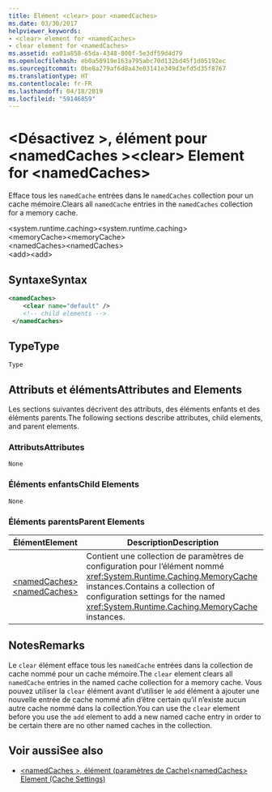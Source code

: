 ```yaml
---
title: Élément <clear> pour <namedCaches>
ms.date: 03/30/2017
helpviewer_keywords:
- <clear> element for <namedCaches>
- clear element for <namedCaches>
ms.assetid: ea01a858-65da-4348-800f-5e3df59d4d79
ms.openlocfilehash: eb0a50919e163a795abc70d132bd45f1d05192ec
ms.sourcegitcommit: 0be8a279af6d8a43e03141e349d3efd5d35f8767
ms.translationtype: HT
ms.contentlocale: fr-FR
ms.lasthandoff: 04/18/2019
ms.locfileid: "59146859"
---
```

# <a name="clear-element-for-namedcaches"></a><span data-ttu-id="ae4b8-102">\<Désactivez >, élément pour \<namedCaches ></span><span class="sxs-lookup"><span data-stu-id="ae4b8-102">\<clear> Element for \<namedCaches></span></span>
<span data-ttu-id="ae4b8-103">Efface tous les `namedCache` entrées dans le `namedCaches` collection pour un cache mémoire.</span><span class="sxs-lookup"><span data-stu-id="ae4b8-103">Clears all `namedCache` entries in the `namedCaches` collection for a memory cache.</span></span>  
  
 <span data-ttu-id="ae4b8-104">\<system.runtime.caching></span><span class="sxs-lookup"><span data-stu-id="ae4b8-104">\<system.runtime.caching></span></span>  
<span data-ttu-id="ae4b8-105">\<memoryCache></span><span class="sxs-lookup"><span data-stu-id="ae4b8-105">\<memoryCache></span></span>  
<span data-ttu-id="ae4b8-106">\<namedCaches></span><span class="sxs-lookup"><span data-stu-id="ae4b8-106">\<namedCaches></span></span>  
<span data-ttu-id="ae4b8-107">\<add></span><span class="sxs-lookup"><span data-stu-id="ae4b8-107">\<add></span></span>  
  
## <a name="syntax"></a><span data-ttu-id="ae4b8-108">Syntaxe</span><span class="sxs-lookup"><span data-stu-id="ae4b8-108">Syntax</span></span>  
  
```xml  
<namedCaches>  
    <clear name="default" />  
    <!-- child elements -->  
 </namedCaches>  
```  
  
## <a name="type"></a><span data-ttu-id="ae4b8-109">Type</span><span class="sxs-lookup"><span data-stu-id="ae4b8-109">Type</span></span>  
 `Type`  
  
## <a name="attributes-and-elements"></a><span data-ttu-id="ae4b8-110">Attributs et éléments</span><span class="sxs-lookup"><span data-stu-id="ae4b8-110">Attributes and Elements</span></span>  
 <span data-ttu-id="ae4b8-111">Les sections suivantes décrivent des attributs, des éléments enfants et des éléments parents.</span><span class="sxs-lookup"><span data-stu-id="ae4b8-111">The following sections describe attributes, child elements, and parent elements.</span></span>  
  
### <a name="attributes"></a><span data-ttu-id="ae4b8-112">Attributs</span><span class="sxs-lookup"><span data-stu-id="ae4b8-112">Attributes</span></span>  
 `None`  
  
### <a name="child-elements"></a><span data-ttu-id="ae4b8-113">Éléments enfants</span><span class="sxs-lookup"><span data-stu-id="ae4b8-113">Child Elements</span></span>  
 `None`  
  
### <a name="parent-elements"></a><span data-ttu-id="ae4b8-114">Éléments parents</span><span class="sxs-lookup"><span data-stu-id="ae4b8-114">Parent Elements</span></span>  
  
|<span data-ttu-id="ae4b8-115">Élément</span><span class="sxs-lookup"><span data-stu-id="ae4b8-115">Element</span></span>|<span data-ttu-id="ae4b8-116">Description</span><span class="sxs-lookup"><span data-stu-id="ae4b8-116">Description</span></span>|  
|-------------|-----------------|  
|[<span data-ttu-id="ae4b8-117">\<namedCaches></span><span class="sxs-lookup"><span data-stu-id="ae4b8-117">\<namedCaches></span></span>](../../../../../docs/framework/configure-apps/file-schema/runtime/namedcaches-element-cache-settings.md)|<span data-ttu-id="ae4b8-118">Contient une collection de paramètres de configuration pour l’élément nommé <xref:System.Runtime.Caching.MemoryCache> instances.</span><span class="sxs-lookup"><span data-stu-id="ae4b8-118">Contains a collection of configuration settings for the named <xref:System.Runtime.Caching.MemoryCache> instances.</span></span>|  
  
## <a name="remarks"></a><span data-ttu-id="ae4b8-119">Notes</span><span class="sxs-lookup"><span data-stu-id="ae4b8-119">Remarks</span></span>  
 <span data-ttu-id="ae4b8-120">Le `clear` élément efface tous les `namedCache` entrées dans la collection de cache nommé pour un cache mémoire.</span><span class="sxs-lookup"><span data-stu-id="ae4b8-120">The `clear` element clears all `namedCache` entries in the named cache collection for a memory cache.</span></span> <span data-ttu-id="ae4b8-121">Vous pouvez utiliser la `clear` élément avant d’utiliser le `add` élément à ajouter une nouvelle entrée de cache nommé afin d’être certain qu’il n’existe aucun autre cache nommé dans la collection.</span><span class="sxs-lookup"><span data-stu-id="ae4b8-121">You can use the `clear` element before you use the `add` element to add a new named cache entry in order to be certain there are no other named caches in the collection.</span></span>  
  
## <a name="see-also"></a><span data-ttu-id="ae4b8-122">Voir aussi</span><span class="sxs-lookup"><span data-stu-id="ae4b8-122">See also</span></span>

- [<span data-ttu-id="ae4b8-123">\<namedCaches >, élément (paramètres de Cache)</span><span class="sxs-lookup"><span data-stu-id="ae4b8-123">\<namedCaches> Element (Cache Settings)</span></span>](../../../../../docs/framework/configure-apps/file-schema/runtime/namedcaches-element-cache-settings.md)
